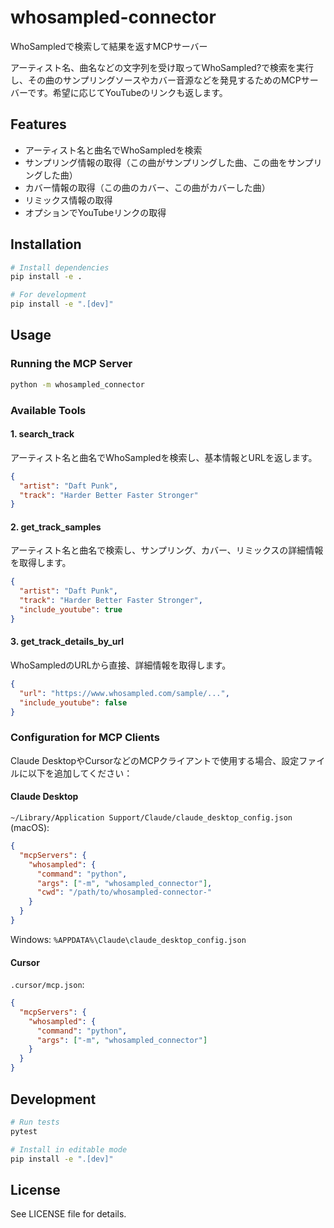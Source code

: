# whosampled-connector

WhoSampledで検索して結果を返すMCPサーバー

アーティスト名、曲名などの文字列を受け取ってWhoSampled?で検索を実行し、その曲のサンプリングソースやカバー音源などを発見するためのMCPサーバーです。希望に応じてYouTubeのリンクも返します。

## Features

- アーティスト名と曲名でWhoSampledを検索
- サンプリング情報の取得（この曲がサンプリングした曲、この曲をサンプリングした曲）
- カバー情報の取得（この曲のカバー、この曲がカバーした曲）
- リミックス情報の取得
- オプションでYouTubeリンクの取得

## Installation

```bash
# Install dependencies
pip install -e .

# For development
pip install -e ".[dev]"
```

## Usage

### Running the MCP Server

```bash
python -m whosampled_connector
```

### Available Tools

#### 1. search_track
アーティスト名と曲名でWhoSampledを検索し、基本情報とURLを返します。

```json
{
  "artist": "Daft Punk",
  "track": "Harder Better Faster Stronger"
}
```

#### 2. get_track_samples
アーティスト名と曲名で検索し、サンプリング、カバー、リミックスの詳細情報を取得します。

```json
{
  "artist": "Daft Punk",
  "track": "Harder Better Faster Stronger",
  "include_youtube": true
}
```

#### 3. get_track_details_by_url
WhoSampledのURLから直接、詳細情報を取得します。

```json
{
  "url": "https://www.whosampled.com/sample/...",
  "include_youtube": false
}
```

### Configuration for MCP Clients

Claude DesktopやCursorなどのMCPクライアントで使用する場合、設定ファイルに以下を追加してください：

#### Claude Desktop

`~/Library/Application Support/Claude/claude_desktop_config.json` (macOS):

```json
{
  "mcpServers": {
    "whosampled": {
      "command": "python",
      "args": ["-m", "whosampled_connector"],
      "cwd": "/path/to/whosampled-connector-"
    }
  }
}
```

Windows: `%APPDATA%\Claude\claude_desktop_config.json`

#### Cursor

`.cursor/mcp.json`:

```json
{
  "mcpServers": {
    "whosampled": {
      "command": "python",
      "args": ["-m", "whosampled_connector"]
    }
  }
}
```

## Development

```bash
# Run tests
pytest

# Install in editable mode
pip install -e ".[dev]"
```

## License

See LICENSE file for details.
